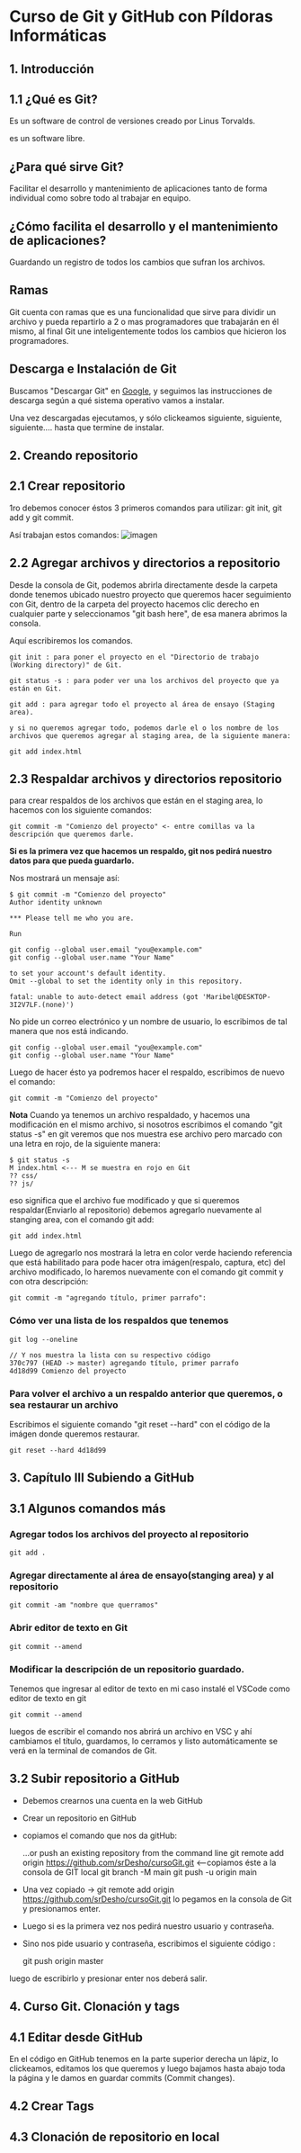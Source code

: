 # Curso de Git y GitHub con Píldoras Informáticas

## 1. Introducción

## 1.1 ¿Qué es Git?

Es un software de control de versiones creado por Linus Torvalds.

es un software libre.

## ¿Para qué sirve Git?

Facilitar el desarrollo y mantenimiento de aplicaciones tanto de forma individual como sobre todo al trabajar en equipo.

## ¿Cómo facilita el desarrollo y el mantenimiento de aplicaciones?

Guardando un registro de todos los cambios que sufran los archivos.

## Ramas

Git cuenta con ramas que es una funcionalidad que sirve para dividir un archivo y pueda repartirlo a 2 o mas programadores que trabajarán en él mismo, al final Git une inteligentemente todos los cambios que hicieron los programadores.

## Descarga e Instalación de Git

Buscamos "Descargar Git" en [Google](https://www.google.com/), y seguimos las instrucciones de descarga según a qué sistema operativo vamos a instalar.

Una vez descargadas ejecutamos, y sólo clickeamos siguiente, siguiente, siguiente.... hasta que termine de instalar.

## 2. Creando repositorio

## 2.1 Crear repositorio 

1ro debemos conocer éstos 3 primeros comandos para utilizar: git init, git add y git commit.

Así trabajan estos comandos: ![imagen](https://miro.medium.com/max/1372/0*AtDEJJwMtdcMMVrQ.png) 

## 2.2 Agregar archivos y directorios a repositorio

Desde la consola de Git, podemos abrirla directamente desde la carpeta donde tenemos ubicado nuestro proyecto que queremos hacer seguimiento con Git, dentro de la carpeta del proyecto hacemos clic derecho en cualquier parte y seleccionamos "git bash here", de esa manera abrimos la consola.

Aquí escribiremos los comandos.

    git init : para poner el proyecto en el "Directorio de trabajo (Working directory)" de Git.

    git status -s : para poder ver una los archivos del proyecto que ya están en Git.

    git add : para agregar todo el proyecto al área de ensayo (Staging area).

    y si no queremos agregar todo, podemos darle el o los nombre de los archivos que queremos agregar al staging area, de la siguiente manera:

    git add index.html

## 2.3 Respaldar archivos y directorios repositorio

para crear respaldos de los archivos que están en el staging area, lo hacemos con los siguiente comandos:

    git commit -m "Comienzo del proyecto" <- entre comillas va la descripción que queremos darle.

**Si es la primera vez que hacemos un respaldo, git nos pedirá nuestro datos para que pueda guardarlo.**

Nos mostrará un mensaje así: 

    $ git commit -m "Comienzo del proyecto"
    Author identity unknown

    *** Please tell me who you are.

    Run

    git config --global user.email "you@example.com"
    git config --global user.name "Your Name"

    to set your account's default identity.
    Omit --global to set the identity only in this repository.

    fatal: unable to auto-detect email address (got 'Maribel@DESKTOP-3I2V7LF.(none)')

No pide un correo electrónico y un nombre de usuario, lo escribimos de tal manera que nos está indicando.

    git config --global user.email "you@example.com"
    git config --global user.name "Your Name"

Luego de hacer ésto ya podremos hacer el respaldo, escribimos de nuevo el comando:

    git commit -m "Comienzo del proyecto"

**Nota**
Cuando ya tenemos un archivo respaldado, y hacemos una modificación en el mismo archivo, si nosotros escribimos el comando "git status -s" en git veremos que nos muestra ese archivo pero marcado con una letra en rojo, de la siguiente manera:

    $ git status -s
    M index.html <--- M se muestra en rojo en Git
    ?? css/
    ?? js/

eso significa que el archivo fue modificado y que si queremos respaldar(Enviarlo al repositorio) debemos agregarlo nuevamente al stanging area, con el comando git add:

    git add index.html

Luego de agregarlo nos mostrará la letra en color verde haciendo referencia que está habilitado para pode hacer otra imágen(respalo, captura, etc) del archivo modificado, lo haremos nuevamente con el comando git commit y con otra descripción:

    git commit -m "agregando título, primer parrafo":

### Cómo ver una lista de los respaldos que tenemos

    git log --oneline

    // Y nos muestra la lista con su respectivo código
    370c797 (HEAD -> master) agregando título, primer parrafo
    4d18d99 Comienzo del proyecto


### Para volver el archivo a un respaldo anterior que queremos, o sea restaurar un archivo

Escribimos el siguiente comando "git reset --hard" con el código de la imágen donde queremos restaurar.

    git reset --hard 4d18d99

## 3. Capítulo III Subiendo a GitHub

## 3.1 Algunos comandos más

### Agregar todos los archivos del proyecto al repositorio

    git add . 

### Agregar directamente al área de ensayo(stanging area) y al repositorio

    git commit -am "nombre que querramos"

### Abrir editor de texto en Git
    
    git commit --amend

### Modificar la descripción de un repositorio guardado.

Tenemos que ingresar al editor de texto en mi caso instalé el VSCode como editor de texto en git

    git commit --amend

luegos de escribir el comando nos abrirá un archivo en VSC y ahí cambiamos el título, guardamos, lo cerramos y listo automáticamente se verá en la terminal de comandos de Git.

## 3.2 Subir repositorio a GitHub

- Debemos crearnos una cuenta en la web GitHub
- Crear un repositorio en GitHub
- copiamos el comando que nos da gitHub:

    …or push an existing repository from the command line
    git remote add origin https://github.com/srDesho/cursoGit.git  <--copiamos éste a la consola de GIT local
    git branch -M main
    git push -u origin main

- Una vez copiado -> git remote add origin https://github.com/srDesho/cursoGit.git
lo pegamos en la consola de Git y presionamos enter.

- Luego si es la primera vez nos pedirá nuestro usuario y contraseña.
- Sino nos pide usuario y contraseña, escribimos el siguiente código :

    git push origin master

luego de escribirlo y presionar enter nos deberá salir.

## 4. Curso Git. Clonación y tags
## 4.1 Editar desde GitHub

En el código en GitHub tenemos en la parte superior derecha un lápiz, lo clickeamos, editamos los que queremos y luego bajamos hasta abajo toda la página y le damos en guardar commits (Commit changes).

## 4.2 Crear Tags

## 4.3 Clonación de repositorio en local
